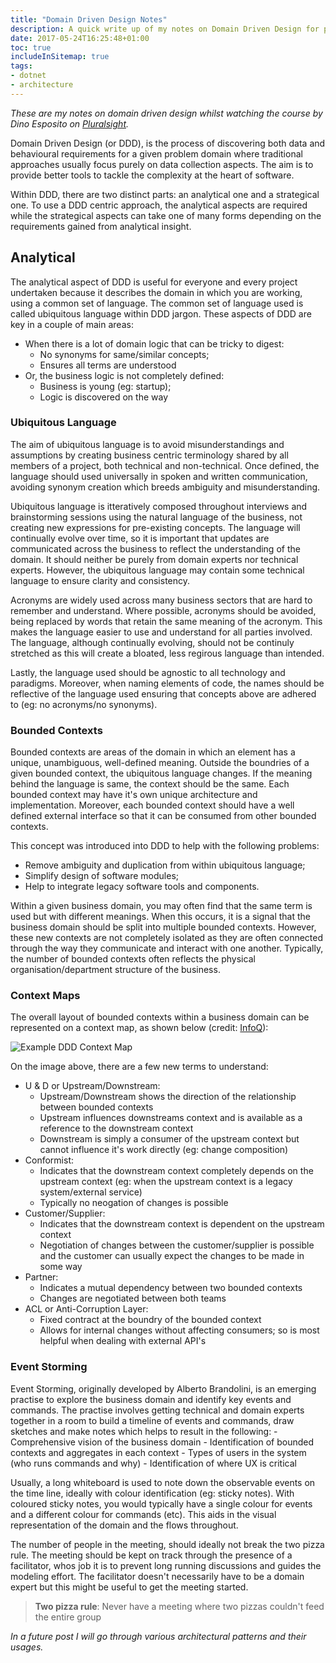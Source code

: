 ```yaml
---
title: "Domain Driven Design Notes"
description: A quick write up of my notes on Domain Driven Design for personal reflection, which may be useful to others.
date: 2017-05-24T16:25:48+01:00
toc: true
includeInSitemap: true
tags:
- dotnet
- architecture
---
```


*These are my notes on domain driven design whilst watching the course by Dino Esposito on [Pluralsight](https://app.pluralsight.com/library/courses/modern-software-architecture-domain-models-cqrs-event-sourcing/table-of-contents).*

Domain Driven Design (or DDD), is the process of discovering both data and behavioural requirements for a given problem domain where traditional approaches usually focus purely on data collection aspects. The aim is to provide better tools to tackle the complexity at the heart of software. <!--more-->

Within DDD, there are two distinct parts: an analytical one and a strategical one. To use a DDD centric approach, the analytical aspects are required while the strategical aspects can take one of many forms depending on the requirements gained from analytical insight.

## Analytical

The analytical aspect of DDD is useful for everyone and every project undertaken because it describes the domain in which you are working, using a common set of language. The common set of language used is called ubiquitous language within DDD jargon. These aspects of DDD are key in a couple of main areas:

- When there is a lot of domain logic that can be tricky to digest:
  - No synonyms for same/similar concepts;
  - Ensures all terms are understood
- Or, the business logic is not completely defined:
  - Business is young (eg: startup);
  - Logic is discovered on the way

### Ubiquitous Language

The aim of ubiquitous language is to avoid misunderstandings and assumptions by creating business centric terminology shared by all members of a project, both technical and non-technical. Once defined, the language should used universally in spoken and written communication, avoiding synonym creation which breeds ambiguity and misunderstanding.

Ubiquitous language is itteratively composed throughout interviews and brainstorming sessions using the natural language of the business, not creating new expressions for pre-existing concepts. The language will continually evolve over time, so it is important that updates are communicated across the business to reflect the understanding of the domain. It should neither be purely from domain experts nor technical experts. However, the ubiquitous language may contain some technical language to ensure clarity and consistency.

Acronyms are widely used across many business sectors that are hard to remember and understand. Where possible, acronyms should be avoided, being replaced by words that retain the same meaning of the acronym. This makes the language easier to use and understand for all parties involved. The language, although continually evolving, should not be continuly stretched as this will create a bloated, less regirous language than intended.

Lastly, the language used should be agnostic to all technology and paradigms. Moreover, when naming elements of code, the names should be reflective of the language used ensuring that concepts above are adhered to (eg: no acronyms/no synonyms).

### Bounded Contexts

Bounded contexts are areas of the domain in which an element has a unique, unambiguous, well-defined meaning. Outside the boundries of a given bounded context, the ubiquitous language changes. If the meaning behind the language is same, the context should be the same. Each bounded context may have it's own unique architecture and implementation. Moreover, each bounded context should have a well defined external interface so that it can be consumed from other bounded contexts.

This concept was introduced into DDD to help with the following problems:

- Remove ambiguity and duplication from within ubiquitous language;
- Simplify design of software modules;
- Help to integrate legacy software tools and components.

Within a given business domain, you may often find that the same term is used but with different meanings. When this occurs, it is a signal that the business domain should be split into multiple bounded contexts. However, these new contexts are not completely isolated as they are often connected through the way they communicate and interact with one another. Typically, the number of bounded contexts often reflects the physical organisation/department structure of the business.

### Context Maps

The overall layout of bounded contexts within a business domain can be represented on a context map, as shown below (credit: [InfoQ](https://infoq.com)):

![Example DDD Context Map](https://www.infoq.com/resource/articles/ddd-contextmapping/en/resources/ddd-contextmapping-figure11.jpg)

On the image above, there are a few new terms to understand:

- U & D or Upstream/Downstream:
  - Upstream/Downstream shows the direction of the relationship between bounded contexts
  - Upstream influences downstreams context and is available as a reference to the downstream context
  - Downstream is simply a consumer of the upstream context but cannot influence it's work directly (eg: change composition)
- Conformist:
  - Indicates that the downstream context completely depends on the upstream context (eg: when the upstream context is a legacy system/external service)
  - Typically no neogation of changes is possible
- Customer/Supplier:
  - Indicates that the downstream context is dependent on the upstream context
  - Negotiation of changes between the customer/supplier is possible and the customer can usually expect the changes to be made in some way
- Partner:
  - Indicates a mutual dependency between two bounded contexts
  - Changes are negotiated between both teams
- ACL or Anti-Corruption Layer:
  - Fixed contract at the boundry of the bounded context
  - Allows for internal changes without affecting consumers; so is most helpful when dealing with external API's

### Event Storming

Event Storming, originally developed by Alberto Brandolini, is an emerging practise to explore the business domain and identify key events and commands. The practise involves getting technical and domain experts together in a room to build a timeline of events and commands, draw sketches and make notes which helps to result in the following:
    - Comprehensive vision of the business domain
    - Identification of bounded contexts and aggregates in each context
    - Types of users in the system (who runs commands and why)
    - Identification of where UX is critical

Usually, a long whiteboard is used to note down the observable events on the time line, ideally with colour identification (eg: sticky notes). With coloured sticky notes, you would typically have a single colour for events and a different colour for commands (etc). This aids in the visual representation of the domain and the flows throughout.

The number of people in the meeting, should ideally not break the two pizza rule. The meeting should be kept on track through the presence of a facilitator, whos job it is to prevent long running discussions and guides the modeling effort. The facilitator doesn't necessarily have to be a domain expert but this might be useful to get the meeting started.

> **Two pizza rule**: Never have a meeting where two pizzas couldn't feed the entire group

*In a future post I will go through various architectural patterns and their usages.*
